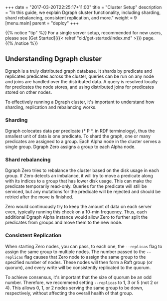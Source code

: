 +++
date = "2017-03-20T22:25:17+11:00"
title = "Cluster Setup"
description = "In this guide, we explain Dgraph cluster functionality, including sharding, shard rebalancing, consistent replication, and more."
weight = 9
[menu.main]
    parent = "deploy"
+++

{{% notice "tip" %}}
For a single server setup, recommended for new users, please see [Get Started]({{< relref "old/get-started/index.md" >}}) page.
{{% /notice %}}

## Understanding Dgraph cluster

Dgraph is a truly distributed graph database. It shards by predicate and
replicates predicates across the cluster, queries can be run on any node and
joins are handled over the distributed data. A query is resolved locally for
predicates the node stores, and using distributed joins for predicates stored on
other nodes.

To effectively running a Dgraph cluster, it's important to understand how
sharding, replication and rebalancing works.

### Sharding

Dgraph colocates data per predicate (* P *, in RDF terminology), thus the
smallest unit of data is one predicate. To shard the graph, one or many
predicates are assigned to a group. Each Alpha node in the cluster serves a
single group. Dgraph Zero assigns a group to each Alpha node.

### Shard rebalancing

Dgraph Zero tries to rebalance the cluster based on the disk usage in each
group. If Zero detects an imbalance, it will try to move a predicate along with
its indices to a group that has lower disk usage. This can make the predicate
temporarily read-only. Queries for the predicate will still be serviced, but any
mutations for the predicate will be rejected and should be retried after the
move is finished.

Zero would continuously try to keep the amount of data on each server even,
typically running this check on a 10-min frequency.  Thus, each additional
Dgraph Alpha instance would allow Zero to further split the predicates from
groups and move them to the new node.

### Consistent Replication

When starting Zero nodes, you can pass, to each one, the `--replicas` flag to assign
the same group to multiple nodes. The number passed to the `--replicas` flag
causes that Zero node to assign the same group to the specified number of nodes.
These nodes will then form a Raft group (or quorum), and every write will be
consistently replicated to the quorum.

To achieve consensus, it's important that the size of quorum be an odd number.
Therefore, we recommend setting `--replicas` to 1, 3 or 5 (not 2 or 4). This
allows 0, 1, or 2 nodes serving the same group to be down, respectively, without
affecting the overall health of that group.
